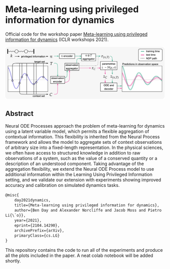 # Meta-learning using privileged information for dynamics

Official code for the workshop paper [Meta-learning using privileged information for dynamics](https://arxiv.org/abs/2104.14290) (ICLR workshops 2021).

![LUPI NDP Overview](figures/model_overview_grey_img.png "Model overview")

## Abstract

Neural ODE Processes approach the problem of meta-learning for dynamics using a latent variable model, which permits a flexible aggregation of contextual information. This flexibility is inherited from the Neural Process framework and allows the model to aggregate sets of context observations of arbitrary size into a fixed-length representation. In the physical sciences, we often have access to structured knowledge in addition to raw observations of a system, such as the value of a conserved quantity or a description of an understood component. Taking advantage of the aggregation flexibility, we extend the Neural ODE Process model to use additional information within the Learning Using Privileged Information setting, and we validate our extension with experiments showing improved accuracy and calibration on simulated dynamics tasks.

```
@misc{
    day2021dynamics,
    title={Meta-learning using privileged information for dynamics},
    author={Ben Day and Alexander Norcliffe and Jacob Moss and Pietro Li{\`o}},
    year={2021},
    eprint={2104.14290},
    archivePrefix={arXiv},
    primaryClass={cs.LG}
}
```

This repository contains the code to run all of the experiments and produce all the plots included in the paper. A neat colab notebook will be added shortly.
